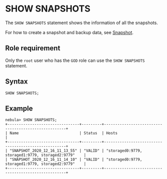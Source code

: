 # SHOW SNAPSHOTS

The `SHOW SNAPSHOTS` statement shows the information of all the snapshots.

For how to create a snapshot and backup data, see [Snapshot](../../../backup-and-restore/3.manage-snapshot.md).

## Role requirement

Only the `root` user who has the `GOD` role can use the `SHOW SNAPSHOTS` statement.

## Syntax

```ngql
SHOW SNAPSHOTS;
```

## Example

```ngql
nebula> SHOW SNAPSHOTS;
+--------------------------------+---------+-----------------------------------------------------+
| Name                           | Status  | Hosts                                               |
+--------------------------------+---------+-----------------------------------------------------+
| "SNAPSHOT_2020_12_16_11_13_55" | "VALID" | "storaged0:9779, storaged1:9779, storaged2:9779"    |
| "SNAPSHOT_2020_12_16_11_14_10" | "VALID" | "storaged0:9779, storaged1:9779, storaged2:9779"    |
+--------------------------------+---------+-----------------------------------------------------+
```
